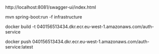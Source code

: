 http://localhost:8081/swagger-ui/index.html

mvn spring-boot:run -f infrastructure

docker build -t 040156513434.dkr.ecr.eu-west-1.amazonaws.com/auth-service

docker push 040156513434.dkr.ecr.eu-west-1.amazonaws.com/auth-service:latest


